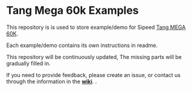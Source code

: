 # Tang Mega 60k Examples

This repository is is used to store example/demo for Sipeed [Tang MEGA 60K](https://wiki.sipeed.com/hardware/en/tang/tang-mega-60k/mega-60k.html).

Each example/demo contains its own instructions in readme.

This repository will be continuously updated, The missing parts will be gradually filled in.

If you need to provide feedback, please create an issue, or contact us through the information in the **[wiki](https://wiki.sipeed.com/hardware/en/tang/tang-mega-60k/mega-60k.html#Communication-Methods)**.
.